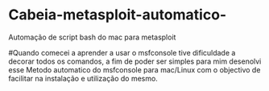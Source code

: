 # Cabeia-metasploit-automatico-
Automação de script bash do mac para metasploit

#Quando comecei a aprender a usar o msfconsole tive dificuldade a decorar todos os comandos, a fim de poder ser simples para mim desenolvi esse Metodo automatico do msfconsole para mac/Linux com o objectivo de facilitar na instalação e utilização do mesmo.

